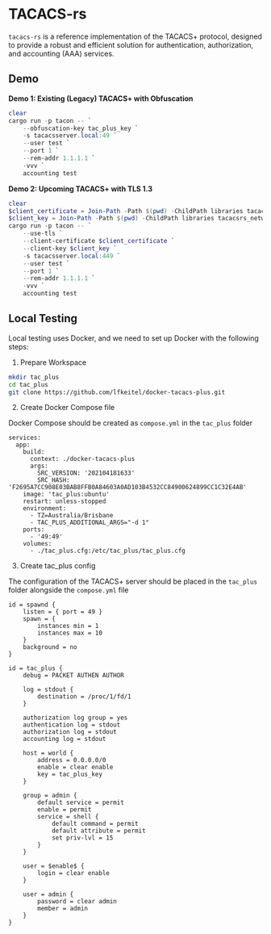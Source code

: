 # TACACS-rs

`tacacs-rs` is a reference implementation of the TACACS+ protocol, designed to provide a robust and efficient solution for authentication, authorization, and accounting (AAA) services.


## Demo

**Demo 1: Existing (Legacy) TACACS+ with Obfuscation**

```powershell
clear
cargo run -p tacon -- `
    --obfuscation-key tac_plus_key `
    -s tacacsserver.local:49 `
    --user test `
    --port 1 `
    --rem-addr 1.1.1.1 `
    -vvv `
    accounting test
```

**Demo 2: Upcoming TACACS+ with TLS 1.3**

```powershell
clear
$client_certificate = Join-Path -Path $(pwd) -ChildPath libraries tacacsrs_networking examples samples client.crt
$client_key = Join-Path -Path $(pwd) -ChildPath libraries tacacsrs_networking examples samples client.key
cargo run -p tacon -- `
    --use-tls `
    --client-certificate $client_certificate `
    --client-key $client_key `
    -s tacacsserver.local:449 `
    --user test `
    --port 1 `
    --rem-addr 1.1.1.1 `
    -vvv `
    accounting test
```


## Local Testing

Local testing uses Docker, and we need to set up Docker with the following steps:

1. Prepare Workspace

```bash
mkdir tac_plus
cd tac_plus
git clone https://github.com/lfkeitel/docker-tacacs-plus.git
```

2. Create Docker Compose file

Docker Compose should be created as `compose.yml` in the `tac_plus` folder

```compose
services:
  app:
    build:
      context: ./docker-tacacs-plus
      args:
        SRC_VERSION: '202104181633'
        SRC_HASH: 'F2695A7CC908E03BAB8FFB0A84603A0AD103B4532CC84900624899CC1C32E4AB'
    image: 'tac_plus:ubuntu'
    restart: unless-stopped
    environment:
      - TZ=Australia/Brisbane
      - TAC_PLUS_ADDITIONAL_ARGS="-d 1"
    ports:
      - '49:49'
    volumes:
      - ./tac_plus.cfg:/etc/tac_plus/tac_plus.cfg
```

3. Create tac_plus config

The configuration of the TACACS+ server should be placed in the `tac_plus` folder alongside the `compose.yml` file

```text
id = spawnd {
    listen = { port = 49 }
    spawn = {
        instances min = 1
        instances max = 10
    }
    background = no
}

id = tac_plus {
    debug = PACKET AUTHEN AUTHOR

    log = stdout {
        destination = /proc/1/fd/1
    }

    authorization log group = yes
    authentication log = stdout
    authorization log = stdout
    accounting log = stdout

    host = world {
        address = 0.0.0.0/0
        enable = clear enable
        key = tac_plus_key
    }

    group = admin {
        default service = permit
        enable = permit
        service = shell {
            default command = permit
            default attribute = permit
            set priv-lvl = 15
        }
    }

    user = $enable$ {
        login = clear enable
    }

    user = admin {
        password = clear admin
        member = admin
    }
}
```


